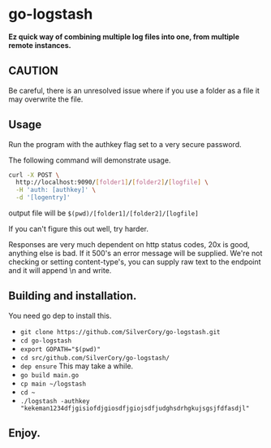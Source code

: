 # go-logstash
**Ez quick way of combining multiple log files into one, from multiple remote instances.**

## CAUTION
Be careful, there is an unresolved issue where if you use a folder as a file it may overwrite the file.

## Usage
Run the program with the authkey flag set to a very secure password.

The following command will demonstrate usage.
```bash
curl -X POST \
  http://localhost:9090/[folder1]/[folder2]/[logfile] \
  -H 'auth: [authkey]' \
  -d '[logentry]'
 ```
 output file will be `$(pwd)/[folder1]/[folder2]/[logfile]`

If you can't figure this out well, try harder.

Responses are very much dependent on http status codes, 20x is good, anything else is bad. If it 500's an error message will be supplied.
We're not checking or setting content-type's, you can supply raw text to the endpoint and it will append \n and write.

## Building and installation.
You need go dep to install this.
- `git clone https://github.com/SilverCory/go-logstash.git`
- `cd go-logstash`
- `export GOPATH="$(pwd)"`
- `cd src/github.com/SilverCory/go-logstash/`
- `dep ensure` This may take a while.
- `go build main.go`
- `cp main ~/logstash`
- `cd ~`
- `./logstash -authkey "kekeman1234dfjgisiofdjgiosdfjgiojsdfjudghsdrhgkujsgsjfdfasdjl"`

## Enjoy.
